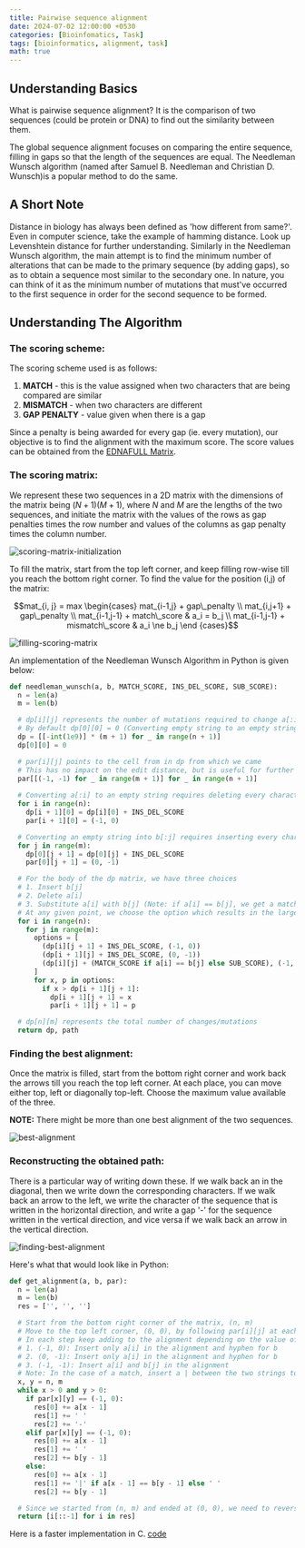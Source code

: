 ```yaml
---
title: Pairwise sequence alignment
date: 2024-07-02 12:00:00 +0530
categories: [Bioinfomatics, Task]
tags: [bioinformatics, alignment, task]
math: true
---
```


## Understanding Basics

What is pairwise sequence alignment?
It is the comparison of two sequences (could be protein or DNA) to find out the similarity between them.

The global sequence alignment focuses on comparing the entire sequence, filling in gaps so that the length of the sequences are equal. The Needleman Wunsch algorithm  (named after Samuel B. Needleman and Christian D. Wunsch)is a popular method to do the same.

## A Short Note

Distance in biology has always been defined as 'how different from same?'. Even in computer science, take the example of hamming distance. Look up Levenshtein distance for further understanding. Similarly in the Needleman Wunsch algorithm, the main attempt is to find the minimum number of alterations that can be made to the primary sequence (by adding gaps), so as to obtain a sequence most similar to the secondary one. In nature, you can think of it as the minimum number of mutations that must've occurred to the first sequence in order for the second sequence to be formed. 

## Understanding The Algorithm

### The scoring scheme:

The scoring scheme used is as follows:
1. **MATCH** - this is the value assigned when two characters that are being compared are similar
2. **MISMATCH** - when two characters are different
3. **GAP PENALTY** - value given when there is a gap

Since a penalty is being awarded for every gap (ie. every mutation), our objective is to find the alignment with the maximum score. The score values can be obtained from the [EDNAFULL Matrix](https://rosalind.info/glossary/dnafull/).

### The scoring matrix:

We represent these two sequences in a 2D matrix with the dimensions of the matrix being $(N + 1)(M + 1)$, where $N$ and $M$ are the lengths of the two sequences, and initiate the matrix with the values of the rows as gap penalties times the row number and values of the columns as gap penalty times the column number.

![scoring-matrix-initialization](/assets/img/post_img/image-1.jpg)

To fill the matrix, start from the top left corner, and keep filling row-wise till you reach the bottom right corner. To find the value for the position (i,j) of the matrix:

$$mat_{i, j} = max \begin{cases}
  mat_{i-1,j} + gap\_penalty \\ 
  mat_{i,j+1} + gap\_penalty \\
  mat_{i-1,j-1} + match\_score & a_i = b_j \\
  mat_{i-1,j-1} + mismatch\_score & a_i \ne b_j
\end {cases}$$

![filling-scoring-matrix](/assets/img/post_img/image-2.jpg)

An implementation of the Needleman Wunsch Algorithm in Python is given below:
```python
def needleman_wunsch(a, b, MATCH_SCORE, INS_DEL_SCORE, SUB_SCORE):
  n = len(a)
  m = len(b)

  # dp[i][j] represents the number of mutations required to change a[:i] to b[:j]
  # By default dp[0][0] = 0 (Converting empty string to an empty string)
  dp = [[-int(1e9)] * (m + 1) for _ in range(n + 1)]
  dp[0][0] = 0

  # par[i][j] points to the cell from in dp from which we came
  # This has no impact on the edit distance, but is useful for further analysis
  par[[(-1, -1) for _ in range(m + 1)] for _ in range(n + 1)]
  
  # Converting a[:i] to an empty string requires deleting every character in the string
  for i in range(n):
    dp[i + 1][0] = dp[i][0] + INS_DEL_SCORE
    par[i + 1][0] = (-1, 0)

  # Converting an empty string into b[:j] requires inserting every character in the string
  for j in range(m):
    dp[0][j + 1] = dp[0][j] + INS_DEL_SCORE
    par[0][j + 1] = (0, -1)

  # For the body of the dp matrix, we have three choices
  # 1. Insert b[j]
  # 2. Delete a[i]
  # 3. Substitute a[i] with b[j] (Note: if a[i] == b[j], we get a match instead of substitution)
  # At any given point, we choose the option which results in the largest value of dp[i + 1][j + 1]
  for i in range(n):
    for j in range(m):
      options = [
        (dp[i][j + 1] + INS_DEL_SCORE, (-1, 0))
        (dp[i + 1][j] + INS_DEL_SCORE, (0, -1))
        (dp[i][j] + (MATCH_SCORE if a[i] == b[j] else SUB_SCORE), (-1, -1))
      ]
      for x, p in options:
        if x > dp[i + 1][j + 1]:
          dp[i + 1][j + 1] = x
          par[i + 1][j + 1] = p

  # dp[n][m] represents the total number of changes/mutations
  return dp, path
```

### Finding the best alignment:

Once the matrix is filled, start from the bottom right corner and work back the arrows till you reach the top left corner. At each place, you can move either top, left or diagonally top-left. Choose the maximum value available of the three.

**NOTE:** There might be more than one best alignment of the two sequences.

![best-alignment](/assets/img/post_img/image-3.png)

### Reconstructing the obtained path:

There is a particular way of writing down these. If we walk back an in the diagonal, then we write down the corresponding characters. If we walk back an arrow to the left, we write the character of the sequence that is written in the horizontal direction, and write a gap '-' for the sequence written in the vertical direction, and vice versa if we walk back an arrow in the vertical direction.

![finding-best-alignment](/assets/img/post_img/image-4.jpg)

Here's what that would look like in Python:
```python
def get_alignment(a, b, par):
  n = len(a)
  m = len(b)
  res = ['', '', '']

  # Start from the bottom right corner of the matrix, (n, m)
  # Move to the top left corner, (0, 0), by following par[i][j] at each step
  # In each step keep adding to the alignment depending on the value of p[i][j]
  # 1. (-1, 0): Insert only a[i] in the alignment and hyphen for b
  # 2. (0, -1): Insert only a[i] in the alignment and hyphen for b
  # 3. (-1, -1): Insert a[i] and b[j] in the alignment
  # Note: In the case of a match, insert a | between the two strings to signify similarity
  x, y = n, m
  while x > 0 and y > 0:
    if par[x][y] == (-1, 0):
      res[0] += a[x - 1]
      res[1] += ' '
      res[2] += '-'
    elif par[x][y] == (-1, 0):
      res[0] += a[x - 1]
      res[1] += ' '
      res[2] += b[y - 1]
    else:
      res[0] += a[x - 1]
      res[1] += '|' if a[x - 1] == b[y - 1] else ' '
      res[2] += b[y - 1]

  # Since we started from (n, m) and ended at (0, 0), we need to reverse our alignment string
  return [i[::-1] for i in res]
```
Here is a faster implementation in C. [code](https://github.com/simply-sankalp/needleman-wunsch-algorithm)

